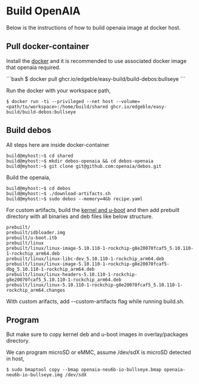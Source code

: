 # Build OpenAIA

Below is the instructions of how to build openaia image at docker host.

## Pull docker-container

Install the [docker](https://docs.docker.com/engine/install/ubuntu/) and it is recommended to use associated docker image that openaia required.

\```bash
$ docker pull ghcr.io/edgeble/easy-build/build-debos:bullseye
\```

Run the docker with your workspace path,
```
$ docker run -ti --privileged --net host --volume=<path/to/workspace>:/home/build/shared ghcr.io/edgeble/easy-build/build-debos:bullseye
```

## Build debos

All steps here are inside docker-container
```
build@myhost:~$ cd shared
build@myhost:~$ mkdir debos-openaia && cd debos-openaia
build@myhost:~$ git clone git@github.com:openaia/debos.git
```

Build the openaia,
```
build@myhost:~$ cd debos
build@myhost:~$ ./download-artifacts.sh
build@myhost:~$ sudo debos --memory=4Gb recipe.yaml
```

For custom artifacts, build the [kernel and u-boot](https://gitlab.com/edgeble-neural-compute-module/debos/-/blob/main/README-kernel.md?ref_type=heads) and then add prebuilt directory with all binaries and deb files like below structure.
```
prebuilt/
prebuilt/idbloader.img
prebuilt/u-boot.itb
prebuilt/linux
prebuilt/linux/linux-image-5.10.110-1-rockchip-g8e20070fcaf5_5.10.110-1-rockchip_arm64.deb
prebuilt/linux/linux-libc-dev_5.10.110-1-rockchip_arm64.deb
prebuilt/linux/linux-image-5.10.110-1-rockchip-g8e20070fcaf5-dbg_5.10.110-1-rockchip_arm64.deb
prebuilt/linux/linux-headers-5.10.110-1-rockchip-g8e20070fcaf5_5.10.110-1-rockchip_arm64.deb
prebuilt/linux/linux-5.10.110-1-rockchip-g8e20070fcaf5_5.10.110-1-rockchip_arm64.changes
```

With custom arifacts, add --custom-artifacts flag while running build.sh.

## Program

But make sure to copy kernel deb and u-boot images in overlay/packages directory.

We can program microSD or eMMC, assume /dev/sdX is microSD detected in host,
```
$ sudo bmaptool copy --bmap openaia-neu6b-io-bullseye.bmap openaia-neu6b-io-bullseye.img /dev/sdX
```
